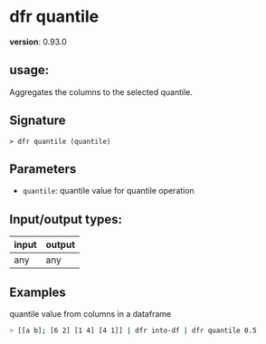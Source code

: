 # dfr quantile

**version**: 0.93.0

## **usage**:

Aggregates the columns to the selected quantile.

## Signature

`> dfr quantile (quantile)`

## Parameters

- `quantile`: quantile value for quantile operation

## Input/output types:

| input | output |
| ----- | ------ |
| any   | any    |

## Examples

quantile value from columns in a dataframe

```bash
> [[a b]; [6 2] [1 4] [4 1]] | dfr into-df | dfr quantile 0.5
```
